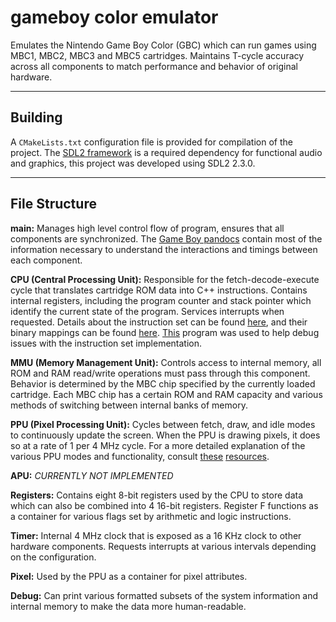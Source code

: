 # gameboy color emulator
Emulates the Nintendo Game Boy Color (GBC) which can 
run games using MBC1, MBC2, MBC3 and MBC5 cartridges. 
Maintains T-cycle accuracy across all components to 
match performance and behavior of original hardware.
___
## Building
A `CMakeLists.txt` configuration file is provided for
compilation of the project. The [SDL2 framework](https://github.com/libsdl-org/SDL/releases)
is a required dependency for functional audio and graphics, this project was developed using
SDL2 2.3.0.
___
## File Structure
**main:** Manages high level control flow of program, 
ensures that all components are synchronized.
The [Game Boy pandocs](https://gbdev.io/pandocs/)
contain most of the information necessary to understand
the interactions and timings between each component.

**CPU (Central Processing Unit):** Responsible for the 
fetch-decode-execute cycle that translates cartridge ROM 
data into C++ instructions. Contains internal registers, 
including the program counter and stack pointer which
identify the current state of the program. Services
interrupts when requested. Details about the instruction 
set can be found [here](https://rgbds.gbdev.io/docs/v0.7.0/gbz80.7),
and their binary mappings can be found [here](https://izik1.github.io/gbops/index.html).
[This](https://robertheaton.com/gameboy-doctor/) program 
was used to help debug issues with the instruction set 
implementation.

**MMU (Memory Management Unit):** Controls access to 
internal memory, all ROM and RAM read/write operations 
must pass through this component. Behavior is determined 
by the MBC chip specified by the currently loaded cartridge.
Each MBC chip has a certain ROM and RAM capacity and various 
methods of switching between internal banks of memory.

**PPU (Pixel Processing Unit):** Cycles between
fetch, draw, and idle modes to continuously update the
screen. When the PPU is drawing pixels, it does so at 
a rate of 1 per 4 MHz cycle. For a more detailed explanation 
of the various PPU modes and functionality, consult [these](https://hacktix.github.io/GBEDG/) 
[resources](https://github.com/ISSOtm/pandocs/blob/rendering-internals/src/Rendering_Internals.md).

**APU:** _CURRENTLY NOT IMPLEMENTED_

**Registers:** Contains eight 8-bit registers used by the 
CPU to store data which can also be combined into 4 16-bit
registers. Register F functions as a container for various
flags set by arithmetic and logic instructions.

**Timer:** Internal 4 MHz clock that is exposed as a 16 KHz
clock to other hardware components. Requests interrupts
at various intervals depending on the configuration.

**Pixel:** Used by the PPU as a container for pixel 
attributes.

**Debug:** Can print various formatted subsets of the
system information and internal memory to make the
data more human-readable.